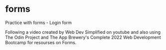 # forms
Practice with forms - Login form

Following a video created by Web Dev Simplified on youtube and also using The Odin Project and The App Brewery's Complete 2022 Web Development Bootcamp for resourses on Forms.

